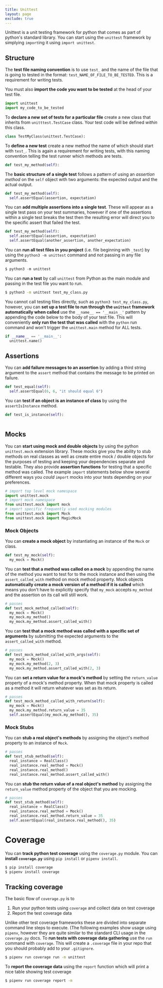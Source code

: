 ```yaml
---
title: Unittest
layout: page
exclude: true
---
```


Unittest is a unit testing framework for python that comes as part of python's standard library. You can start using the `unittest` framework by simplying `import`ing it using `import unittest`.

## Structure
The **test file naming convention** is to use `test_` and the name of the file that is going to tested in the format: `test_NAME_OF_FILE_TO_BE_TESTED`. This is a requirement for writing tests.

You must also **import the code you want to be tested** at the head of your test file.
```py
import unittest
import my_code_to_be_tested
```

To **declare a new set of tests for a particular file** create a new class that inherits from `unitttest.TestCase` class. Your test code will be defined *within* this class.
```py
class TestMyClass(unittest.TestCase):
```

To **define a new test** create a new method the name of which should start with `test_`. This is again a requirement for writing tests, with this naming convention telling the test runner which methods are tests.
```py
def test_my_method(self):
```

The **basic structure of a single test** follows a pattern of using an *assertion method* on the `self` object with two arguments: the expected output and the actual output.
```py
def test_my_method(self):
  self.assertEqual(assertion, expectation)
```

You can **add multiple assertions into a single test**. These will appear as a single test pass on your test summaries, however if one of the assertions within a single test breaks the test then the resulting error will direct you to the specific assert that failed the test.
```py
def test_my_method(self):
  self.assertEqual(assertion, expectation)
  self.assertEqual(another_assertion, another_expectation)
```

You can **run all test files in you project** (i.e. file beginning with `_test`) by using the `python3 -m unittest` command and not passing in any file arguments.
```py
$ python3 -m unittest
```

You can **run a test** by call `unittest` from Python as the main module and passing in the test file you want to run.
```bash
$ python3 -m unittest test_my_class.py
```

You cannot call testing files directly, such as `python3 test_my_class.py`, however, you can **set up a test file to run through the `unittest` framework automatically when called** use the `__name__ == '__main__'` pattern by appending the code below to the body of your test file. This will conveniently **only run the test that was called** with the `python` run command and won't trigger the `unittest.main` method for ALL tests.
```py
if __name__ == '__main__':
  unittest.name()
```

## Assertions

You can **add failure messages to an assertion** by adding a third string argument to the `assert` method that contains the message to be printed on failure.
```py
def test_equal(self):
  self.assertEqual(6, 6, "it should equal 6")
```

You can **test if an object is an instance of class** by using the `assertIsInstance` method.
```py
def test_is_instance(self):
  
```

## Mocks

You can **start using mock and double objects** by using the python `unittest.mock` extension library. These mocks give you the ability to stub methods on real classes as well as create entire mock / double objects for the purposes of testing and keeping your dependencies separate and testable. They also provide **assertion functions** for testing that a specific method was called. The example `import` statements below show several different ways you *could* `import` mocks into your tests depending on your preferences.
```py
# import top level mock namespace
import unittest.mock
# import mock namespace
from unittest.mock import mock
# import specific frequently used mocking modules
from unittest.mock import Mock
from unittest.mock import MagicMock
```

### Mock Objects

You can **create a mock object** by instantiating an instance of the `Mock` or class.
```py
def test_my_mock(self):
  my_mock = Mock()
```

You can **test that a method was called on a mock** by appending the name of the method you want to test for to the mock instance and then using the `assert_called_with` method on mock method property. Mock objects **automatically create a mock version of a method if it is called** which means you don't have to explicitly specify that `my_mock` accepts `my_method` and the assertion on its call will still work.
```py
# passes
def test_mock_method_called(self):
  my_mock = Mock()
  my_mock.my_method()
  my_mock.my_method.assert_called_with()
```

You can **test that a mock method was called with a specific set of arguments** by submitting the expected arguments to the `assert_called_with` method.
```py
# passes
def test_mock_method_called_with_args(self):
  my_mock = Mock()
  my_mock.my_method(2, 3)
  my_mock.my_method.assert_called_with(2, 3)
```

You can **set a return value for a mock's method** by setting the `return_value` property of a mock's method property. When that mock property is called as a method it will return whatever was set as its return.
```py
# passes
def test_mock_method_called_with_return(self):
  my_mock = Mock()
  my_mock.my_method.return_value = 35
  self.assertEqual(my_mock.my_method(), 35)
```

### Mock Stubs

You can **stub a real object's methods** by assigning the object's method property to an instance of `Mock`.
```py
# passes
def test_stub_method(self):
  real_instance = RealClass()
  real_instance.real_method = Mock()
  real_instance.real_method()
  real_instance.real_method.assert_called_with()
```

You can **stub the return value of a real object's method** by assigning the `return_value` method property of the object that you are mocking.
```py
# passes
def test_stub_method(self):
  real_instance = RealClass()
  real_instance.real_method = Mock()
  real_instance.real_method.return_value = 35
  self.assertEqual(real_instance.real_method(), 35)
```

# Coverage

You can **track python test coverage** using the `coverage.py` module. You can **install `coverage.py`** using `pip install` or `pipenv install`.
```bash
$ pip install coverage
$ pipenv install coverage
```

## Tracking coverage

The basic flow of `coverage.py` is to

1. Run your python tests using `coverage` and collect data on test coverage
2. Report the test coverage data

Unlike other test coverage frameworks these are divided into separate command line steps to execute. (The following examples show usage using `pipenv`, however they are quite similar to the standard CLI usage in the `coverage.py` docs. To **run tests with coverage data gathering** use the `run` command with `coverage`. This will create a `.coverage` file in your repo that you should probably add to your `.gitignore`.
```bash
$ pipenv run coverage run -m unittest
```

To **report the coverage data** using the `report` function which will print a nice table showing test coverage
```bash
$ pipenv run coverage report -m
```





<!--stackedit_data:
eyJoaXN0b3J5IjpbMTY2NjM1ODk5NSwtMTk0Nzc3OTkwOSw5MT
g2MjIyNDYsMTcyNjgwNTU3MSwxMDk1MTk3NDUwLC0zMTcwNTM2
NzgsLTcyMjgyMDUzMywtODQ2NjU4MjUyLC0yMjA3MDEzOTcsNj
E3MTQzOTg4LDE5ODQ4MjA5MTMsNzE4OTk5ODldfQ==
-->